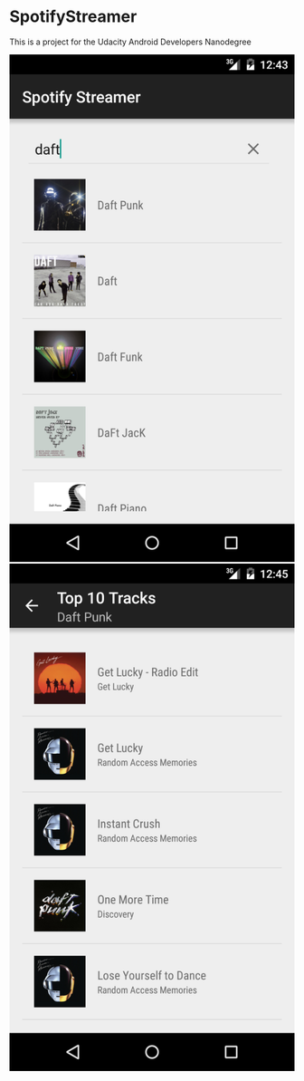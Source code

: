 # SpotifyStreamer
This is a project for the Udacity Android Developers Nanodegree

![alt text](/images/searchActivityFragment.png "Search Activity")
![alt text](/images/topTracksActivityFragment.png "Search Activity")
